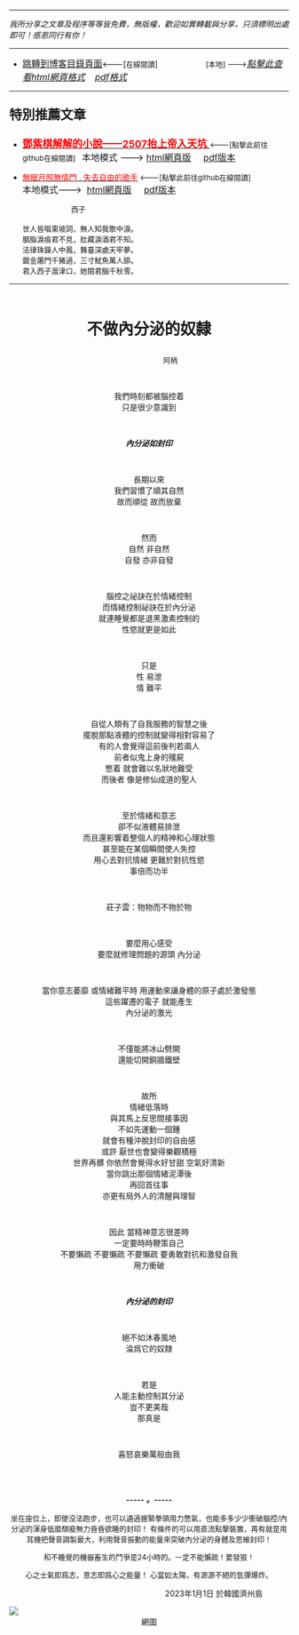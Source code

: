 ***
*我所分享之文章及程序等等皆免費，無版權，歡迎如實轉載與分享，只須標明出處即可！感恩同行有你！* 
****
- [<font size=3>跳轉到博客目錄頁面</font>](../../tableOfContent.md)<---[<font size=2>在線閱讀</font>]&nbsp;&nbsp; &nbsp; &nbsp; &nbsp; &nbsp; &nbsp; &nbsp; &nbsp; &nbsp;&nbsp; &nbsp;  <font size=2> [本地] ---></font><font size=3>[*_點擊此查看html網頁格式_*](../../tableOfContent.html)&nbsp; &nbsp; [*_pdf格式_*](../../tableOfContent.md.pdf)</font>
****

### <p style="font-size: 23px; font-weight:900;">特別推薦文章</p>

- [<font size=4 color=red>**鄧紫棋解解的小說——2507抬上帝入天坑** </font>](https://github.com/brianwchh/worldofheart/blob/main/md_and_html/鄧紫棋解解的小說——2507抬上帝入天坑.md)<font size=2><---[點擊此前往github在線閱讀]</font>&nbsp;&nbsp;  <font size=3>本地模式 --->&nbsp;[html網頁版](../../md_and_html/鄧紫棋解解的小說——2507抬上帝入天坑.html) &nbsp;&nbsp;&nbsp; [pdf版本](../../md_and_html/鄧紫棋解解的小說——2507抬上帝入天坑.md.pdf) </font>  

- [<font color=red>無眠月照無情門 . 失去自由的歌手</font>](https://github.com/brianwchh/worldofheart/blob/main/md_and_html/%E7%84%A1%E7%9C%A0%E6%9C%88%E7%85%A7%E7%84%A1%E6%83%85%E9%96%80.md)<font size=2> <---[點擊此前往github在線閱讀]</font> &nbsp;&nbsp;&nbsp;&nbsp;&nbsp;&nbsp;&nbsp;&nbsp;&nbsp;&nbsp;&nbsp;&nbsp;&nbsp;&nbsp;&nbsp; <font size=3>本地模式---> &nbsp;[html網頁版](../../md_and_html/無眠月照無情門.html) &nbsp;&nbsp;&nbsp; [pdf版本](../../md_and_html/無眠月照無情門.md.pdf) </font>

    <p><font size=2>&nbsp; &nbsp; &nbsp; &nbsp; &nbsp; &nbsp; &nbsp; &nbsp; &nbsp; &nbsp; &nbsp; &nbsp; 西子</br></br>世人皆唱東坡詞，無人知我歌中淚。</br>胭脂淚痕君不見，肚藏淚酒君不知。</br>法律珠鍊人中鳳，舞臺深處天牢夢。</br>鍍金屠門千豬過，三寸魷魚萬人舔。</br>君入西子渡津口，她閱君腦千秋雪。</font></p>
    

****


</br>

****<p align="center" style="font-size: 28px;">不做內分泌的奴隸</p>****

<p align="center" style="font-size: small;">&nbsp;&nbsp;&nbsp;&nbsp;&nbsp;&nbsp;&nbsp;&nbsp;&nbsp;&nbsp;&nbsp;&nbsp;&nbsp;&nbsp;&nbsp;&nbsp;&nbsp;&nbsp;&nbsp;&nbsp; 阿柄</p>




<div align="center"> <!-- div_1-->

  <p align="center"> 
    
</br>

我們時刻都被腦控着  
只是很少意識到  

    
</br>
    
***_內分泌如封印_***
    
</br>

長期以來  
我們習慣了順其自然  
故而順從 故而放棄  
    
</br>

然而  
自然 非自然  
自發 亦非自發  
    
</br>

腦控之祕訣在於情緒控制  
而情緒控制祕訣在於內分泌  
就連睡覺都是退黑激素控制的   
性慾就更是如此   
    
</br>

只是   
性  易泄   
情  難平  

</br>


自從人類有了自我服務的智慧之後  
擺脫那點液體的控制就變得相對容易了  
有的人會覺得這前後判若兩人  
前者似鬼上身的殭屍  
憋着 就會難以名狀地難受   
而後者  像是修仙成道的聖人     
    
</br>

至於情緒和意志   
卻不似液體易排泄  
而且還影響着整個人的精神和心理狀態  
甚至能在某個瞬間使人失控    
用心去對抗情緒  更難於對抗性慾   
事倍而功半  
    
</br>

莊子雲：物物而不物於物  
    
</br>

要麼用心感受     
要麼就修理問題的源頭  內分泌  
    
</br>

當你意志萎靡   或情緒難平時 
用運動來讓身體的原子處於激發態  
這些躍遷的電子  就能產生  
內分泌的激光  
    
</br>

不僅能將冰山劈開  
還能切開銅牆鐵壁 

    
</br>

故所  
情緒低落時  
與其馬上反思間接事因  
不如先運動一個鍾  
就會有種沖脫封印的自由感  
或許  厭世也會變得樂觀積極  
世界再髒 你依然會覺得水好甘甜  空氣好清新  
當你跳出那個情緒泥潭後  
再回首往事    
亦更有局外人的清醒與理智   

</br>

因此
當精神意志很差時   
一定要時時鞭策自己  
不要懶疏  不要懶疏 不要懶疏
要勇敢對抗和激發自我  
用力衝破   

</br>

***_內分泌的封印_*** 

</br>

絕不如沐春風地   
淪爲它的奴隸  


</br>

若是  
人能主動控制其分泌  
豈不更美哉  
那真是

</br>

喜怒哀樂萬般由我 

</br>

</br>

  ***_-----&nbsp;。-----_***

  <font size=2>

坐在座位上，即使沒法跑步，也可以通過握緊拳頭用力憋氣，也能多多少少衝破腦控/內分泌的渾身低靡頹廢無力昏昏欲睡的封印！   有條件的可以用直流點擊裝置，再有就是用耳機把聲音調製最大，利用聲音振動的能量來突破內分泌的身體及思維封印！   

和不睡覺的機器畜生的鬥爭是24小時的。一定不能懶疏！要發狠！

心之士氣即爲志，意志即爲心之能量！ 心當如太陽，有源源不絕的氫彈爆炸。

  </font>

  </p>



  <p align="right"> 2023年1月1日 於韓國濟州島 &nbsp;&nbsp;&nbsp;&nbsp;&nbsp;&nbsp;&nbsp;&nbsp;&nbsp;&nbsp;&nbsp; </p>  
  
</div> <!-- end of div_1-->

  




<!-- image area, flex to make it center,it may not work for github, for html and pdf rendering only -->
<div align="center" style="page-break-inside: avoid; margin-top:1px; margin-bottom:1px;"> <!-- pictureWrapper_div add this only to make the bendan github understand -->
  <div class="ImageWrapperFlex" >
   <div class="FlexSide"  ></div>
   <image class="FlexImage"   src='./images/殭屍.jpg'/>
   <div class="FlexSide" ></div>
  </div>
  <p align="center" style="margin:0px;"> 網圖 </p> 
</div> <!-- end pictureWrapper_div -->


<style>

.ImageWrapperFlex {
    display: flex; 
    flex-direction: row; 
    margin-top: 1px; 
    margin-bottom: 1px;

    width: 100% ;
}

.FlexSide {
    flex-basis: 0px ;
    flex:1;

}



/* large device screen 設置熒幕顯示圖片大小（電腦等大型屏幕）*/
@media only screen and (min-width: 600px) {

    .FlexImage {
        flex-basis: 600px ;
        flex:0;    
        height:auto; 
        max-width: 600px;
        min-width: 600px;
     
    }

}

 /* small device screen 設置熒幕顯示圖片大小（平板手機等屏幕）*/
@media only screen and (max-width: 600px) {
    
    .FlexImage {
        flex-basis: 600px ;
        flex:1;
        height:auto; 
     
    }

}

/* style for print !important 設置打印圖片大小*/
@media print {

    .FlexImage {
        flex-basis: 400px ;
        flex:0;    
        height:auto; 
        max-width: 400px;
        min-width: 400px;
     
    }
}


</style>


